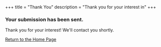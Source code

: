 +++
title = "Thank You"
description = "Thank you for your interest in"
+++
### Your submission has been sent.
Thank you for your interest! We'll contact you shortly.

<a href="/" class="button">Return to the Home Page</a>
